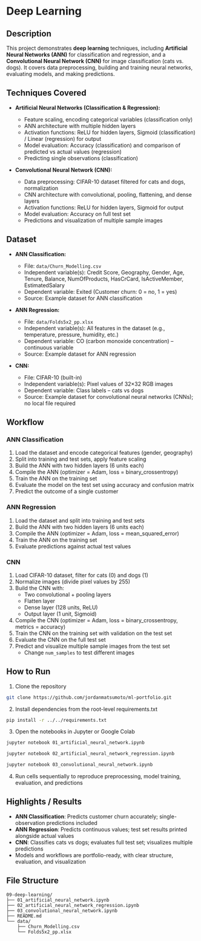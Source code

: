 # Deep Learning

## Description
This project demonstrates **deep learning** techniques, including **Artificial Neural Networks (ANN)** for classification and regression, and a **Convolutional Neural Network (CNN)** for image classification (cats vs. dogs). It covers data preprocessing, building and training neural networks, evaluating models, and making predictions.

## Techniques Covered
- **Artificial Neural Networks (Classification & Regression):**
  - Feature scaling, encoding categorical variables (classification only)  
  - ANN architecture with multiple hidden layers  
  - Activation functions: ReLU for hidden layers, Sigmoid (classification) / Linear (regression) for output  
  - Model evaluation: Accuracy (classification) and comparison of predicted vs actual values (regression)  
  - Predicting single observations (classification)  

- **Convolutional Neural Network (CNN):**
  - Data preprocessing: CIFAR-10 dataset filtered for cats and dogs, normalization  
  - CNN architecture with convolutional, pooling, flattening, and dense layers  
  - Activation functions: ReLU for hidden layers, Sigmoid for output  
  - Model evaluation: Accuracy on full test set  
  - Predictions and visualization of multiple sample images  

## Dataset
- **ANN Classification:**
  - File: `data/Churn_Modelling.csv`  
  - Independent variable(s): Credit Score, Geography, Gender, Age, Tenure, Balance, NumOfProducts, HasCrCard, IsActiveMember, EstimatedSalary  
  - Dependent variable: Exited (Customer churn: 0 = no, 1 = yes)  
  - Source: Example dataset for ANN classification  

- **ANN Regression:** 
  - File: `data/Folds5x2_pp.xlsx`  
  - Independent variable(s): All features in the dataset (e.g., temperature, pressure, humidity, etc.)  
  - Dependent variable: CO (carbon monoxide concentration) – continuous variable  
  - Source: Example dataset for ANN regression  

- **CNN:**
  - File: CIFAR-10 (built-in)  
  - Independent variable(s): Pixel values of 32×32 RGB images  
  - Dependent variable: Class labels – cats vs dogs  
  - Source: Example dataset for convolutional neural networks (CNNs); no local file required

## Workflow
### ANN Classification
1. Load the dataset and encode categorical features (gender, geography)  
2. Split into training and test sets, apply feature scaling  
3. Build the ANN with two hidden layers (6 units each)  
4. Compile the ANN (optimizer = Adam, loss = binary_crossentropy)  
5. Train the ANN on the training set  
6. Evaluate the model on the test set using accuracy and confusion matrix  
7. Predict the outcome of a single customer  

### ANN Regression
1. Load the dataset and split into training and test sets  
2. Build the ANN with two hidden layers (6 units each)  
3. Compile the ANN (optimizer = Adam, loss = mean_squared_error)  
4. Train the ANN on the training set  
5. Evaluate predictions against actual test values  

### CNN
1. Load CIFAR-10 dataset, filter for cats (0) and dogs (1)  
2. Normalize images (divide pixel values by 255)  
3. Build the CNN with:
   - Two convolutional + pooling layers  
   - Flatten layer  
   - Dense layer (128 units, ReLU)  
   - Output layer (1 unit, Sigmoid)  
4. Compile the CNN (optimizer = Adam, loss = binary_crossentropy, metrics = accuracy)  
5. Train the CNN on the training set with validation on the test set  
6. Evaluate the CNN on the full test set  
7. Predict and visualize multiple sample images from the test set  
   - Change `num_samples` to test different images  

## How to Run
1. Clone the repository  
```bash
git clone https://github.com/jordanmatsumoto/ml-portfolio.git
```
2. Install dependencies from the root-level requirements.txt  
```bash
pip install -r ../../requirements.txt
```
3. Open the notebooks in Jupyter or Google Colab  
```bash
jupyter notebook 01_artificial_neural_network.ipynb
```
```bash
jupyter notebook 02_artificial_neural_network_regression.ipynb
```
```bash
jupyter notebook 03_convolutional_neural_network.ipynb
```
4. Run cells sequentially to reproduce preprocessing, model training, evaluation, and predictions

## Highlights / Results
- **ANN Classification**: Predicts customer churn accurately; single-observation predictions included
- **ANN Regression**: Predicts continuous values; test set results printed alongside actual values
- **CNN**: Classifies cats vs dogs; evaluates full test set; visualizes multiple predictions
- Models and workflows are portfolio-ready, with clear structure, evaluation, and visualization

## File Structure
```
09-deep-learning/
├── 01_artificial_neural_network.ipynb
├── 02_artificial_neural_network_regression.ipynb
├── 03_convolutional_neural_network.ipynb
├── README.md
└── data/
    ├── Churn_Modelling.csv
    └── Folds5x2_pp.xlsx
```